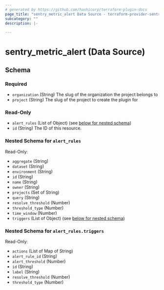 ```yaml
---
# generated by https://github.com/hashicorp/terraform-plugin-docs
page_title: "sentry_metric_alert Data Source - terraform-provider-sentry"
subcategory: ""
description: |-
  
---
```


# sentry_metric_alert (Data Source)





<!-- schema generated by tfplugindocs -->
## Schema

### Required

- `organization` (String) The slug of the organization the project belongs to
- `project` (String) The slug of the project to create the plugin for

### Read-Only

- `alert_rules` (List of Object) (see [below for nested schema](#nestedatt--alert_rules))
- `id` (String) The ID of this resource.

<a id="nestedatt--alert_rules"></a>
### Nested Schema for `alert_rules`

Read-Only:

- `aggregate` (String)
- `dataset` (String)
- `environment` (String)
- `id` (String)
- `name` (String)
- `owner` (String)
- `projects` (Set of String)
- `query` (String)
- `resolve_threshold` (Number)
- `threshold_type` (Number)
- `time_window` (Number)
- `triggers` (List of Object) (see [below for nested schema](#nestedobjatt--alert_rules--triggers))

<a id="nestedobjatt--alert_rules--triggers"></a>
### Nested Schema for `alert_rules.triggers`

Read-Only:

- `actions` (List of Map of String)
- `alert_rule_id` (String)
- `alert_threshold` (Number)
- `id` (String)
- `label` (String)
- `resolve_threshold` (Number)
- `threshold_type` (Number)



